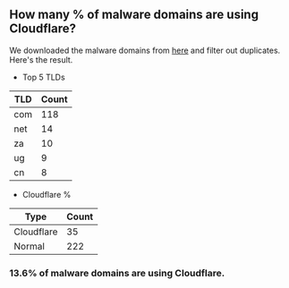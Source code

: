 ## How many % of malware domains are using Cloudflare?


We downloaded the malware domains from [here](https://urlhaus.abuse.ch) and filter out duplicates.
Here's the result.


[//]: # (start replacement)


- Top 5 TLDs

| TLD | Count |
| --- | --- |
| com | 118 |
| net | 14 |
| za | 10 |
| ug | 9 |
| cn | 8 |


- Cloudflare %

| Type | Count |
| --- | --- |
| Cloudflare | 35 |
| Normal | 222 |


### 13.6% of malware domains are using Cloudflare.